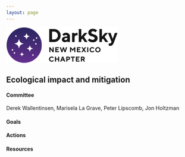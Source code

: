 ```yaml
---
layout: page
---
```


![logo](../logo.png)

## Ecological impact and mitigation

#### Committee

Derek Wallentinsen, Marisela La Grave, Peter Lipscomb, Jon Holtzman

#### Goals 

#### Actions 

#### Resources

